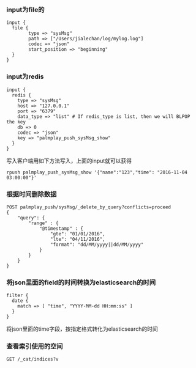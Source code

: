 ### input为file的
```shell
input {
  file {
        type => "sysMsg"
        path => ["/Users/jialechan/log/mylog.log"]
        codec => "json"
        start_position => "beginning"
  }
}
```
### input为redis
```shell
input {
  redis {
    type => "sysMsg"
    host => "127.0.0.1"
    port => "6379"
    data_type => "list" # If redis_type is list, then we will BLPOP the key
    db => 0
    codec => "json"
    key => "palmplay_push_sysMsg_show"
  }
}
```
写入客户端用如下方法写入，上面的input就可以获得
```shell
rpush palmplay_push_sysMsg_show '{"name":"123","time": "2016-11-04 03:00:00"}'
```

### 根据时间删除数据
```shell
POST palmplay_push/sysMsg/_delete_by_query?conflicts=proceed
{
    "query": {
        "range" : {
            "@timestamp" : {
                "gte": "01/01/2016",
                "lte": "04/11/2016",
                "format": "dd/MM/yyyy||dd/MM/yyyy"
            }
        }
    }
}
```

### 将json里面的field的时间转换为elasticsearch的时间
```shell
filter {
  date {
    match => [ "time", "YYYY-MM-dd HH:mm:ss" ]
  }
}
```
将json里面的time字段，按指定格式转化为elasticsearch的时间

### 查看索引使用的空间
```shell
GET /_cat/indices?v
```
